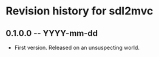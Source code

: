 # Revision history for sdl2mvc

## 0.1.0.0 -- YYYY-mm-dd

* First version. Released on an unsuspecting world.
